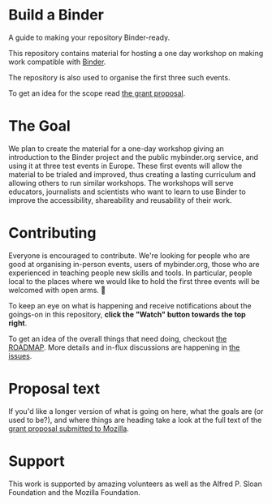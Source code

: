 # Build a Binder
A guide to making your repository Binder-ready.

This repository contains material for hosting a one day workshop
on making work compatible with [Binder](https://mybinder.org).

The repository is also used to organise the first three such events.

To get an idea for the scope read [the grant proposal](proposal.md).

# The Goal

We plan to create the material for a one-day workshop giving an introduction to the Binder project and the public mybinder.org service, and using it at three test events in Europe. These first events will allow the material to be trialed and improved, thus creating a lasting curriculum and allowing others to run similar workshops. The workshops will serve educators, journalists and scientists who want to learn to use Binder to improve the accessibility, shareability and reusability of their work.

# Contributing

Everyone is encouraged to contribute. We're looking for people who are good at organising in-person events, users of mybinder.org, those who are experienced
in teaching people new skills and tools. In particular, people local to the places where we would like to hold the first three events will be welcomed with open arms. 🤗

To keep an eye on what is happening and receive notifications about the goings-on in this repository, **click the "Watch" button towards the top right**.

To get an idea of the overall things that need doing, checkout [the ROADMAP](https://github.com/betatim/build-a-binder/issues/1). More details and in-flux discussions are happening in [the issues](../../issues).


# Proposal text

If you'd like a longer version of what is going on here, what the goals are (or used to be?), and where things are heading
take a look at the full text of the [grant proposal submitted to Mozilla](proposal.md).


# Support

This work is supported by amazing volunteers as well as the Alfred P. Sloan Foundation and the Mozilla Foundation.
